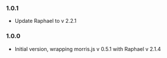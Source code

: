 ### 1.0.1

- Update Raphael to v 2.2.1

### 1.0.0

- Initial version, wrapping morris.js v 0.5.1 with Raphael v 2.1.4